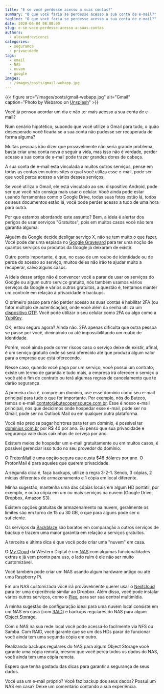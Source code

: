 ```yaml
---
title: "E se você perdesse acesso a suas contas?"
summary: "O que você faria se perdesse acesso a sua conta de e-mail?"
tagline: "O que você faria se perdesse acesso a sua conta de e-mail?"
date: 2020-06-04 08:00:00
slug: e-se-voce-perdesse-acesso-a-suas-contas
authors:
  - alexandrevicenzi
categories:
  - seguranca
  - privacidade
tags:
  - email
  - NAS
  - nuvem
  - google
images:
  - /images/posts/gmail-webapp.jpg
---
```


{{< figure src="/images/posts/gmail-webapp.jpg" alt="Gmail" caption="Photo by Webaroo on [Unsplash](https://unsplash.com)" >}}

Você já pensou acordar um dia e não ter mais acesso a sua conta de e-mail?

Num cenário hipotético, supondo que você utilize o Gmail para tudo, o quão desesperado você ficaria se a sua conta não pudesse ser recuperada de forma alguma?

Muitas pessoas irão dizer que provavelmente não seria grande problema, basta criar uma conta nova e seguir a vida, mas isso não é verdade, perder acesso a sua conta de e-mail pode trazer grandes dores de cabeça.

A sua conta de e-mail está vinculada a muitos outros serviços, pense em todas as contas em outros sites o qual você utiliza esse e-mail, pode ser que você perca acesso a vários desses serviços.

Se você utiliza o Gmail, ele está vinculado ao seu dispositivo Android, pode ser que você não consiga mais usar o celular. Você ainda pode estar usando ferramentas como o Google Drive, todas suas fotos estão lá, todos os seus documentos estão lá, você pode perder acesso a tudo de uma hora para outra.

Por que estamos abordando este assunto? Bem, a ideia é alertar dos perigos de usar serviços "Gratuitos", pois em muitos casos você não tem garantia alguma.

Alguém da Google decide desligar serviço X, não se tem muito o que fazer. Você pode dar uma espiada no [Google Graveyard](https://killedbygoogle.com/) para ter uma noção de quantos serviços ou produtos da Google já deixaram de existir.

Outro ponto importante, é que, no caso de um roubo de identidade ou de perda do acesso ao serviço, muitos deles não irão te ajudar muito a recuperar, salvo alguns casos.

A ideia desse artigo não é convencer você a parar de usar os serviços do Google ou algum outro serviço gratuito, nós também usamos vários serviços da Google e vários outros gratuitos, a questão é, tentamos manter um controle em relação à privacidade e backups.

O primeiro passo para não perder acesso as suas contas é habilitar 2FA (ou fator múltiplo de autenticação), onde você além da senha utiliza um [dispositivo OTP](https://pt.wikipedia.org/wiki/Senha_descart%C3%A1vel). Você pode utilizar o seu celular como 2FA ou algo como a [YubiKey](https://www.yubico.com/).

OK, estou seguro agora? Ainda não. 2FA apenas dificulta que outra pessoa se passe por você, diminuindo ou até impossibilitando um roubo de identidade.

Porém, você ainda pode correr riscos caso o serviço deixe de existir, afinal, é um serviço gratuito onde só será oferecido até que produza algum valor para a empresa que está oferecendo.

Nesse caso, quando você paga por um serviço, você possui um contrato, existe um termo de garantia e tudo mais, a empresa irá oferecer o serviço a você até o fim do contrato ou terá algumas regras de cancelamento que te darão segurança.

A primeira dica é, compre um domínio, use esse domínio como seu e-mail principal para tudo o que for importante. Por exemplo, nós do Buteco, temos o e-mail contato@butecopensource.com.br. Esse é nosso e-mail principal, nós que decidimos onde hospedar esse e-mail, pode ser no Gmail, pode ser no Outlook Mail ou em qualquer outra plataforma.

Você não precisa pagar horrores para ter um domínio, é possível ter [domínios com.br](https://registro.br/) por R$ 40 por ano. Eu penso que sua privacidade e segurança vale duas caixinhas de cerveja por ano.

Existem meios de hospedar um e-mail gratuitamente ou em muitos casos, é possível gerenciar isso tudo no seu provedor do domínio.

O [ProtonMail](https://protonmail.com/) é uma opção segura que custa $48 dólares por ano. O ProtonMail é para aqueles que querem privacidade.

A segunda dica é, faça backups, utilize a regra 3-2-1. Sendo, 3 cópias, 2 mídias diferentes de armazenamento e 1 cópia em local diferente.

Minha sugestão, mantenha uma das cópias locais em algum HD portátil, por exemplo, e outra cópia em um ou mais serviços na nuvem (Google Drive, Dropbox, Amazon S3).

Existem opções gratuitas de armazenamento na nuvem, geralmente os limites são em torno de 15 ou 30 GB, o que para alguns pode ser o suficiente.

Os serviços da [Backblaze](https://www.backblaze.com/) são baratos em comparação a outros serviços de backup e trazem uma maior garantia em relação a serviços gratuitos.

A terceira e última dica é que você pode criar uma "nuvem" em casa.

O [My Cloud](https://www.mycloud.com/) da Western Digital é um [NAS](https://pt.wikipedia.org/wiki/Network-attached_storage) com algumas funcionalidades extras e já vem pronto para uso, o lado ruim é ele não ser muito customizável.

Você também pode criar um NAS usando algum hardware antigo ou até uma Raspberry Pi.

Em um NAS customizado você irá provavelmente querer usar o [Nextcloud](https://nextcloud.com/) para ter uma experiência similar ao Dropbox. Além disso, você pode instalar vários outros serviços, como o [Plex](https://www.plex.tv/), para ser sua central multimídia.

A minha sugestão de configuração ideal para uma nuvem local consiste em um NAS em casa (com [RAID](https://pt.wikipedia.org/wiki/RAID)) e backups regulares do NAS para algum [Object Storage](https://en.wikipedia.org/wiki/Object_storage).

Com o NAS na sua rede local você pode acessá-lo facilmente via NFS ou Samba. Com RAID, você garante que se um dos HDs parar de funcionar você ainda tem uma segunda cópia em outro.

Realizando backups regulares do NAS para algum Object Storage você garante uma cópia remota, mesmo que você perca todos os dados do NAS, você ainda tem uma cópia remota.

Espero que tenha gostado das dicas para garantir a segurança de seus dados.

Você usa um e-mail próprio? Você faz backup dos seus dados? Possui um NAS em casa? Deixe um comentário contando a sua experiência.
